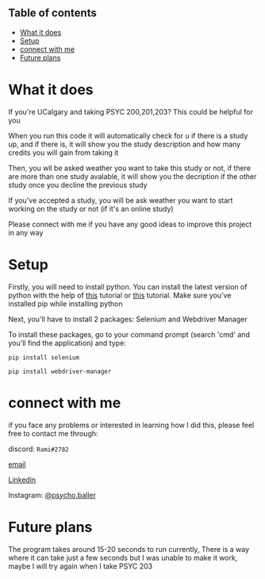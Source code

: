 ## Table of contents
* [What it does](#What-it-does)
* [Setup](#setup)
* [connect with me](#connect-with-me)
* [Future plans](#future-plans)

# What it does
If you're UCalgary and taking PSYC 200,201,203? This could be helpful for you

When you run this code it will automatically check for u if there is a study up, and if there is, it will show you the study description and how many credits you will gain from taking it

Then, you wll be asked weather you want to take this study or not, if there are more than one study avalable, it will show you the decription if the other study once you decline the previous study

If you've accepted a study, you will be ask weather you want to start working on the study or not (if it's an online study)

Please connect with me if you have any good ideas to improve this project in any way

# Setup
Firstly, you will need to install python. You can install the latest version of python with the help of [this](https://youtu.be/dQw4w9WgXcQ) tutorial or [this](https://youtu.be/Kn1HF3oD19c) tutorial. Make sure you've installed pip while installing python

Next, you'll have to install 2 packages: Selenium and Webdriver Manager

To install these packages, go to your command prompt (search 'cmd' and you'll find the application) and type:

`pip install selenium`

`pip install webdriver-manager`

# connect with me
if you face any problems or interested in learning how I did this, please feel free to contact me through:

discord: `Rami#2782`

[email](mailto:rami.rami@ucalgary.ca)

[Linkedin](https://www.linkedin.com/in/rami-maalouf-0b0228215/)

Instagram: [@psycho.baller](https://www.instagram.com/psycho.baller/)

# Future plans
The program takes around 15-20 seconds to run currently, There is a way where it can take just a few seconds but I was unable to make it work, maybe I will try again when I take PSYC 203
